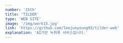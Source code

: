 ```yaml
---
number: '15th'
title: 'TILDER'
type: 'WEB SITE'
image: '/img/work15.jpg'
link: 'https://github.com/leejunyoung93/tilder-web'
explanation: 'AI기반 녹취록 서비스입니다.'
---
```

